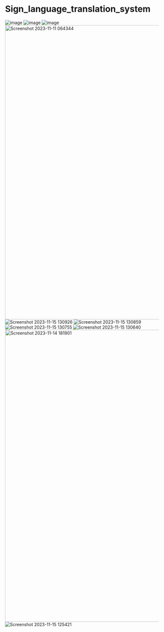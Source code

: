 # Sign_language_translation_system


![image](https://github.com/Harsh-Yadav-02/Sign_language_translation_system/assets/75542099/ae6a2621-cd21-4406-ba79-f0d426183000)
![image](https://github.com/Harsh-Yadav-02/Sign_language_translation_system/assets/75542099/8cd5d249-2cf0-4b94-8e28-e789cacc9aae)
![image](https://github.com/Harsh-Yadav-02/Sign_language_translation_system/assets/75542099/a691d0ee-d6e8-4837-96d3-c7bc9fe63334)
<img width="960" alt="Screenshot 2023-11-11 064344" src="https://github.com/Harsh-Yadav-02/Sign_language_translation_system/assets/75542099/f150b63a-69f5-4110-90c3-73a2c2c0d40f">
![Screenshot 2023-11-15 130926](https://github.com/Harsh-Yadav-02/Sign_language_translation_system/assets/75542099/df36bc2d-abf1-46bb-adf4-c084086ddfbc)
![Screenshot 2023-11-15 130859](https://github.com/Harsh-Yadav-02/Sign_language_translation_system/assets/75542099/e22dd375-622c-46a7-a8df-8d091884b7c8)
![Screenshot 2023-11-15 130755](https://github.com/Harsh-Yadav-02/Sign_language_translation_system/assets/75542099/5dbd1812-107c-4eaf-906e-74eef906fe0b)
![Screenshot 2023-11-15 130640](https://github.com/Harsh-Yadav-02/Sign_language_translation_system/assets/75542099/10bc6e53-b278-4b91-b363-e11bc98f9afb)
<img width="953" alt="Screenshot 2023-11-14 181901" src="https://github.com/Harsh-Yadav-02/Sign_language_translation_system/assets/75542099/da096aaa-b7bd-4474-835e-1eabc6b75d28">
![Screenshot 2023-11-15 125421](https://github.com/Harsh-Yadav-02/Sign_language_translation_system/assets/75542099/98dfef1d-cf68-4374-85ef-ccc966b1c85a)





